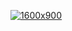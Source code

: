 [![1600x900](https://live.staticflickr.com/903/42042867382_d6d24a7f73_h.jpg "Big Sur")](https://flic.kr/p/274bFHQ)
